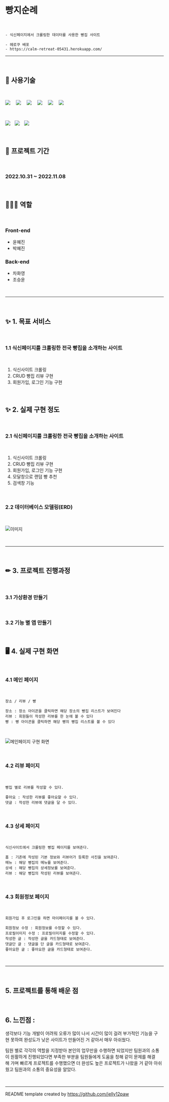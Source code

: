# 빵지순례
<br>

    - 식신페이지에서 크롤링한 데이터를 사용한 빵집 사이트
    
    - 헤로쿠 배포
    - https://calm-retreat-05431.herokuapp.com/

<hr>
<br>

## 🧰 사용기술

<br>

<img src="https://img.shields.io/badge/HTML5-E34F26?style=flat-square&logo=HTML5&logoColor=ffffff"/> 　<img src="https://img.shields.io/badge/Django-092E20?style=flat-square&logo=Django&logoColor=ffffff"/> 　<img src="https://img.shields.io/badge/Python-3776AB?style=flat-square&logo=Python&logoColor=ffffff"/> 　<img src="https://img.shields.io/badge/JavaScript-F7DF1E?style=flat-square&logo=JavaScript&logoColor=ffffff"/> 　<img src="https://img.shields.io/badge/CSS3-1572B6?style=flat-square&logo=CSS3&logoColor=ffffff"/> 　<img src="https://img.shields.io/badge/SQLite-003B57?style=flat-square&logo=SQLite&logoColor=ffffff"/>

<br>

<img src="https://img.shields.io/badge/Visual Studio Code-007ACC?style=flat-square&logo=Visual Studio Code&logoColor=ffffff"/>　<img src="https://img.shields.io/badge/Git-F05032?style=flat-square&logo=Git&logoColor=ffffff"/>　<img src="https://img.shields.io/badge/GitHub-181717?style=flat-square&logo=GitHub&logoColor=ffffff"/>

<br>

## 📅 프로젝트 기간

<br>

### 2022.10.31 ~ 2022.11.08

<br>

## 👩🏻‍💻 역할

<br>

### Front-end
- 윤혜진
- 박혜진

### Back-end
- 차화영
- 조승윤

<br>

<hr>

<br>

## ✨ 1. 목표 서비스
<br>

### 1.1 식신페이지를 크롤링한 전국 빵집을 소개하는 사이트

<br>

1. 식신사이트 크롤링
2. CRUD 빵집 리뷰 구현
3. 회원가입, 로그인 기능 구현

<br>

## ✨ 2. 실제 구현 정도
<br>

### 2.1 식신페이지를 크롤링한 전국 빵집을 소개하는 사이트

<br>

1. 식신사이트 크롤링
2. CRUD 빵집 리뷰 구현
3. 회원가입, 로그인 기능 구현
4. 모달창으로 랜덤 빵 추천
5. 검색창 기능

<br>

### 2.2 데이터베이스 모델링(ERD)

<br>

![이미지](url)

<br>

<hr>
<br>

## ✏ 3. 프로젝트 진행과정

<br>

### 3.1 가상환경 만들기
<br>

### 3.2 기능 별 앱 만들기
<br>

## 🖥 4. 실제 구현 화면

<br>

### 4.1 메인 페이지

<br>
    
    장소 / 리뷰 / 빵
    
    장소 : 장소 아이콘을 클릭하면 해당 장소의 빵집 리스트가 보여진다
    리뷰 : 회원들이 작성한 리뷰를 한 눈에 볼 수 있다
    빵 : 빵 아이콘을 클릭하면 해당 빵의 빵집 리스트를 볼 수 있다

<br>

![메인페이지 구현 화면](url)

<br>

### 4.2 리뷰 페이지

<br>

    빵집 별로 리뷰를 작성할 수 있다.
    
    좋아요 : 작성한 리뷰를 좋아요할 수 있다.
    댓글 : 작성한 리뷰에 댓글을 달 수 있다.

<br>

### 4.3 상세 페이지

<br>

    식신사이트에서 크롤링한 빵집 페이지를 보여준다.
    
    홈 : 기존에 작성된 기본 정보와 리뷰어가 등록한 사진을 보여준다.
    메뉴 : 해당 빵집의 메뉴를 보여준다.
    상세 : 해당 빵집의 상세정보를 보여준다.
    리뷰 : 해당 빵집의 작성된 리뷰를 보여준다.

<br>

### 4.3 회원정보 페이지

<br>

    회원가입 후 로그인을 하면 마이페이지를 볼 수 있다.
    
    회원정보 수정 : 회원정보를 수정할 수 있다.
    프로필이미지 수정 : 프로필이미지를 수정할 수 있다.
    작성한 글 : 작성한 글을 카드형태로 보여준다.
    댓글단 글 : 댓글을 단 글을 카드형태로 보여준다.
    좋아요한 글 : 좋아요한 글을 카드형태로 보여준다.

<br>

<hr>
<br>

## 5. 프로젝트를 통해 배운 점

<br>

  




## 6. 느낀점 :
생각보다 기능 개발이 어려워 오류가 많이 나서 시간이 많이 걸려 부가적인 기능을 구현 못하여 완성도가 낮은 사이트가 만들어진 거 같아서 매우 아쉬웠다.

팀원 별로 각각의 역할을 지정받아 본인의 업무만을 수행하면 되었지만
팀원과의 소통이 원활하게 진행되었다면 부족한 부분을 팀원들에게 도움을 청해 같이 문제를 해결해 가며 빠르게 프로젝트를 수행했으면 더 완성도 높은 프로젝트가 나왔을 거 같아 아쉬웠고 팀원과의 소통의 중요성을 알았다.

                
                


<br>





---

README template created by https://github.com/jelly12paw

